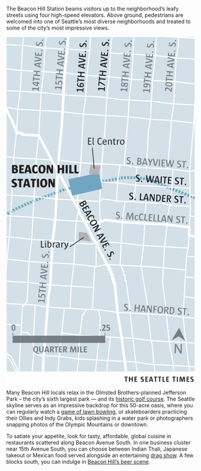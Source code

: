 <span class="dropcap">T</span>he Beacon Hill Station beams visitors up to the neighborhood’s leafy streets using four high-speed elevators. Above ground, pedestrians are welcomed into one of Seattle’s most diverse neighborhoods and treated to some of the city’s most impressive views.

<aside class="map"><img src="./assets/maps/BeaconHillStation-c.jpg"></aside>
 
Many Beacon Hill locals relax in the Olmsted Brothers-planned Jefferson Park – the city’s sixth largest park — and its [historic golf course](http://www.seattletimes.com/sports/golf/jefferson-park-to-celebrate-its-100th-birthday-in-may/). The Seattle skyline serves as an impressive backdrop for this 50-acre oasis, where you can regularly watch a [game of lawn bowling](http://www.seattletimes.com/pacific-nw-magazine/ever-consider-lawn-bowling-perhaps-you-should-its-challenging-and-fun/), or skateboarders practicing their Ollies and Indy Grabs, kids splashing in a water park or photographers snapping photos of the Olympic Mountains or downtown.
 
To satiate your appetite, look for tasty, affordable, global cuisine in restaurants scattered along Beacon Avenue South. In one business cluster near 15th Avenue South, you can choose between Indian Thali, Japanese takeout or Mexican food served alongside an entertaining [drag show](http://www.seattletimes.com/life/food-drink/a-drag-show-in-a-mexican-restaurant-atasha-manila-makes-magic-at-baja-bistro/). A few blocks south, you can indulge in [Beacon Hill’s beer scene](http://www.seattletimes.com/life/food-drink/the-beacon-hill-beer-scene-two-great-spots-to-grab-some-suds/).
